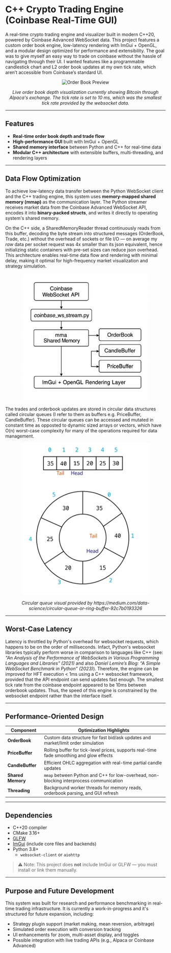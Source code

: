 # C++ Crypto Trading Engine (Coinbase Real-Time GUI)

A real-time crypto trading engine and visualizer built in modern C++20, powered by Coinbase Advanced WebSocket data. This project features a custom order book engine, low-latency rendering with ImGui + OpenGL, and a modular design optimized for performance and extensibility. The goal was to give myself an easy way to trade on coinbase without the hassle of navigating through their UI. I wanted features like a programmable candlestick chart and L2 order book updates at my own tick rate, which aren’t accessible from Coinbase’s standard UI. 

<div align="center">
<img src="src/visualization2.gif" width="600" alt="Order Book Preview">
<p align="center"><em>Live order book depth visualization currently showing Bitcoin through Alpaca's exchange. The tick rate is set to 10 ms, which was the smallest tick rate provided by the websocket data. </em></p>
</div>
  

---

## Features

- **Real-time order book depth and trade flow**
- **High-performance GUI** built with ImGui + OpenGL
- **Shared memory interface** between Python and C++ for real-time data
- **Modular C++ architecture** with extensible buffers, multi-threading, and rendering layers

---

## Data Flow Optimization
To achieve low-latency data transfer between the Python WebSocket client and the C++ trading engine, this system uses **memory-mapped shared memory (mmap)** as the communication layer. The Python streamer receives market data from the Coinbase Advanced WebSocket API, encodes it into **binary-packed structs**, and writes it directly to operating system's shared memory.

On the C++ side, a SharedMemoryReader thread continuously reads from this buffer, decoding the byte stream into structured messages (OrderBook, Trade, etc.) without the overhead of sockets or file I/O — on average my *raw* data per socket request was 4x smaller than its json equivalent, hence initializing static containers with pre-set sizes can reduce json overhead. This architecture enables real-time data flow and rendering with minimal delay, making it optimal for high-frequency market visualization and strategy simulation. 

<div align="center">
<img src="src/data-flow-diagram.png" width="400" alt="src/data-flow-diagram.png">
</div>

The trades and orderbook updates are stored in circular data structures called circular queues (I refer to them as buffers e.g. PriceBuffer, CandleBuffer). These circular queues can be accessed and mutated in constant time as opposted to dynamic sized arrays or vectors, which have O(n) worst-case complexity for many of the operations required for data management. 


<div align="center">
<img src="src/circular buffers.png" width="400" alt="Circular queue visual">
<p align="center"><em>Circular queue visual provided by https://medium.com/data-science/circular-queue-or-ring-buffer-92c7b0193326 </em></p>
</div>

---

## Worst-Case Latency
Latency is throttled by Python's overhead for websocket requests, which happens to be on the order of milliseconds. Infact, Python's websocket libraries typically perform worse in comparison to languages like C++ (see: *"An Analysis of the Performance of WebSockets in Various Programming Languages and Libraries" (2021)* and also *Daniel Lemire’s Blog: “A Simple WebSocket Benchmark in Python” (2023)*). Therefore, the engine can be improved for HFT execution < 1ms using a C++ websocket framework, provided that the API endpoint can send updates fast enough. The smallest tick rate from the coinbase endpoint appeared to be 10ms between orderbook updates. Thus, the speed of this engine is constrained by the websocket endpoint rather than the interface itself. 

---

## Performance-Oriented Design

| Component         | Optimization Highlights                                                                 |
|------------------|------------------------------------------------------------------------------------------|
| **OrderBook**     | Custom data structure for fast bid/ask updates and market/limit order simulation        |
| **PriceBuffer**   | Rolling buffer for tick-level prices, supports real-time fade smoothing and glow effects |
| **CandleBuffer**  | Efficient OHLC aggregation with real-time partial candle updates                        |
| **Shared Memory** | `mmap` between Python and C++ for low-overhead, non-blocking interprocess communication |
| **Threading**     | Background worker threads for memory reads, orderbook parsing, and GUI refresh          |

---

## Dependencies

- C++20 compiler
- CMake 3.16+
- [GLFW](https://www.glfw.org/)
- [ImGui](https://github.com/ocornut/imgui) (include core files and backends)
- Python 3.8+
  - `websocket-client` or `aiohttp`

> ⚠️ Note: This project does **not** include ImGui or GLFW — you must install or link them manually.

---

## Purpose and Future Development
This system was built for research and performance benchmarking in real-time trading infrastructure. It is currently a work-in-progress and it's structured for future expansion, including:
- Strategy plugin support (market making, mean reversion, arbitrage)
- Simulated order execution with conversion tracking
- UI enhancements for zoom, multi-asset display, and toggles
- Possible integration with live trading APIs (e.g., Alpaca or Coinbase Advanced)



